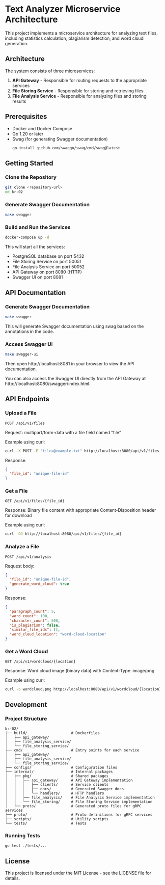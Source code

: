 # Text Analyzer Microservice Architecture

This project implements a microservice architecture for analyzing text files, including statistics calculation, plagiarism detection, and word cloud generation.

## Architecture

The system consists of three microservices:

1. **API Gateway** - Responsible for routing requests to the appropriate services
2. **File Storing Service** - Responsible for storing and retrieving files
3. **File Analysis Service** - Responsible for analyzing files and storing results

## Prerequisites

- Docker and Docker Compose
- Go 1.20 or later
- Swag (for generating Swagger documentation)
  ```bash
  go install github.com/swaggo/swag/cmd/swag@latest
  ```

## Getting Started

### Clone the Repository

```bash
git clone <repository-url>
cd kr-02
```

### Generate Swagger Documentation

```bash
make swagger
```

### Build and Run the Services

```bash
docker-compose up -d
```

This will start all the services:
- PostgreSQL database on port 5432
- File Storing Service on port 50051
- File Analysis Service on port 50052
- API Gateway on port 8080 (HTTP)
- Swagger UI on port 8081

## API Documentation

### Generate Swagger Documentation

```bash
make swagger
```

This will generate Swagger documentation using swag based on the annotations in the code.

### Access Swagger UI

```bash
make swagger-ui
```

Then open http://localhost:8081 in your browser to view the API documentation.

You can also access the Swagger UI directly from the API Gateway at http://localhost:8080/swagger/index.html.

## API Endpoints

### Upload a File

```
POST /api/v1/files
```

Request: multipart/form-data with a file field named "file"

Example using curl:
```bash
curl -X POST -F "file=@example.txt" http://localhost:8080/api/v1/files
```

Response:
```json
{
  "file_id": "unique-file-id"
}
```

### Get a File

```
GET /api/v1/files/{file_id}
```

Response: Binary file content with appropriate Content-Disposition header for download

Example using curl:
```bash
curl -OJ http://localhost:8080/api/v1/files/{file_id}
```

### Analyze a File

```
POST /api/v1/analysis
```

Request body:
```json
{
  "file_id": "unique-file-id",
  "generate_word_cloud": true
}
```

Response:
```json
{
  "paragraph_count": 5,
  "word_count": 100,
  "character_count": 500,
  "is_plagiarism": false,
  "similar_file_ids": [],
  "word_cloud_location": "word-cloud-location"
}
```

### Get a Word Cloud

```
GET /api/v1/wordcloud/{location}
```

Response: Word cloud image (binary data) with Content-Type: image/png

Example using curl:
```bash
curl -o wordcloud.png http://localhost:8080/api/v1/wordcloud/{location}
```

## Development

### Project Structure

```
kr-02/
├── build/                    # Dockerfiles
│   ├── api_gateway/
│   ├── file_analysis_service/
│   └── file_storing_service/
├── cmd/                      # Entry points for each service
│   ├── api_gateway/
│   ├── file_analysis_service/
│   └── file_storing_service/
├── configs/                  # Configuration files
├── internal/                 # Internal packages
│   ├── pkg/                  # Shared packages
│   │   ├── api_gateway/      # API Gateway implementation
│   │   │   ├── clients/      # Service clients
│   │   │   ├── docs/         # Generated Swagger docs
│   │   │   └── handlers/     # HTTP handlers
│   │   ├── file_analysis/    # File Analysis Service implementation
│   │   └── file_storing/     # File Storing Service implementation
│   └── proto/                # Generated proto files for gRPC services
├── proto/                    # Proto definitions for gRPC services
├── scripts/                  # Utility scripts
└── tests/                    # Tests
```

### Running Tests

```bash
go test ./tests/...
```

## License

This project is licensed under the MIT License - see the LICENSE file for details.
